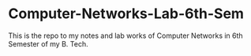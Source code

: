# Computer-Networks-Lab-6th-Sem
This is the repo to my notes and lab works of Computer Networks in 6th Semester of my B. Tech.
